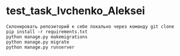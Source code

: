 # test_task_Ivchenko_Aleksei
```
Склонировать репозиторий к себе локально через команду git clone
pip install -r requirements.txt
python manage.py makemigrations
python manage.py migrate
python manage.py runserver
```

